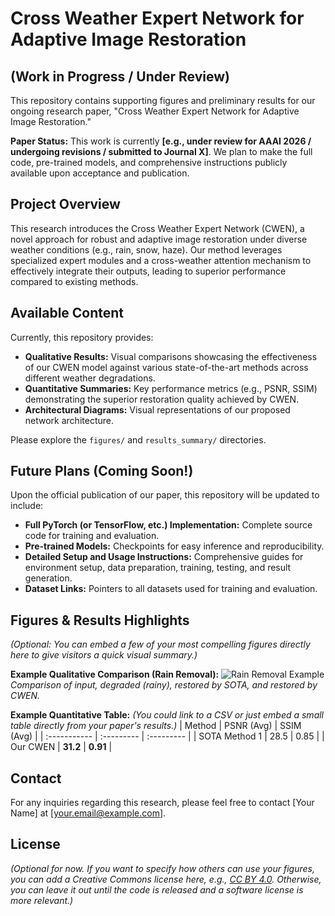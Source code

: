 # Cross Weather Expert Network for Adaptive Image Restoration

## (Work in Progress / Under Review)

This repository contains supporting figures and preliminary results for our ongoing research paper, "Cross Weather Expert Network for Adaptive Image Restoration."

**Paper Status:** This work is currently **[e.g., under review for AAAI 2026 / undergoing revisions / submitted to Journal X]**. We plan to make the full code, pre-trained models, and comprehensive instructions publicly available upon acceptance and publication.

## Project Overview

This research introduces the Cross Weather Expert Network (CWEN), a novel approach for robust and adaptive image restoration under diverse weather conditions (e.g., rain, snow, haze). Our method leverages specialized expert modules and a cross-weather attention mechanism to effectively integrate their outputs, leading to superior performance compared to existing methods.

## Available Content

Currently, this repository provides:

* **Qualitative Results:** Visual comparisons showcasing the effectiveness of our CWEN model against various state-of-the-art methods across different weather degradations.
* **Quantitative Summaries:** Key performance metrics (e.g., PSNR, SSIM) demonstrating the superior restoration quality achieved by CWEN.
* **Architectural Diagrams:** Visual representations of our proposed network architecture.

Please explore the `figures/` and `results_summary/` directories.

## Future Plans (Coming Soon!)

Upon the official publication of our paper, this repository will be updated to include:

* **Full PyTorch (or TensorFlow, etc.) Implementation:** Complete source code for training and evaluation.
* **Pre-trained Models:** Checkpoints for easy inference and reproducibility.
* **Detailed Setup and Usage Instructions:** Comprehensive guides for environment setup, data preparation, training, testing, and result generation.
* **Dataset Links:** Pointers to all datasets used for training and evaluation.

## Figures & Results Highlights

*(Optional: You can embed a few of your most compelling figures directly here to give visitors a quick visual summary.)*

**Example Qualitative Comparison (Rain Removal):**
![Rain Removal Example](figures/qualitative_rain_example.png)
*Comparison of input, degraded (rainy), restored by SOTA, and restored by CWEN.*

**Example Quantitative Table:**
*(You could link to a CSV or just embed a small table directly from your paper's results.)*
| Method       | PSNR (Avg) | SSIM (Avg) |
| :----------- | :--------- | :--------- |
| SOTA Method 1 | 28.5       | 0.85       |
| Our CWEN     | **31.2** | **0.91** |

## Contact

For any inquiries regarding this research, please feel free to contact [Your Name] at [your.email@example.com].

## License

*(Optional for now. If you want to specify how others can use your figures, you can add a Creative Commons license here, e.g., [CC BY 4.0](https://creativecommons.org/licenses/by/4.0/). Otherwise, you can leave it out until the code is released and a software license is more relevant.)*
